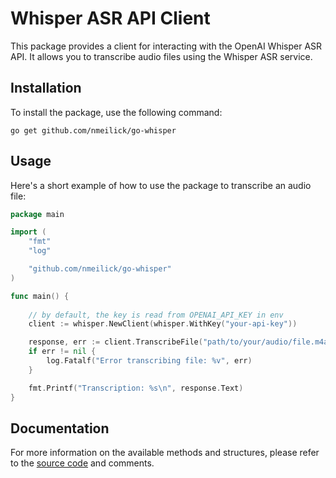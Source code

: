 # Whisper ASR API Client

This package provides a client for interacting with the OpenAI Whisper ASR API. It allows you to
transcribe audio files using the Whisper ASR service.

## Installation

To install the package, use the following command:

```
go get github.com/nmeilick/go-whisper
```

## Usage

Here's a short example of how to use the package to transcribe an audio file:

```go
package main

import (
	"fmt"
	"log"

	"github.com/nmeilick/go-whisper"
)

func main() {
	
	// by default, the key is read from OPENAI_API_KEY in env
	client := whisper.NewClient(whisper.WithKey("your-api-key"))

	response, err := client.TranscribeFile("path/to/your/audio/file.m4a")
	if err != nil {
		log.Fatalf("Error transcribing file: %v", err)
	}

	fmt.Printf("Transcription: %s\n", response.Text)
}
```

## Documentation

For more information on the available methods and structures, please refer to the [source code](https://github.com/nmeilick/go-whisper/blob/main/whisper.go) and comments.

